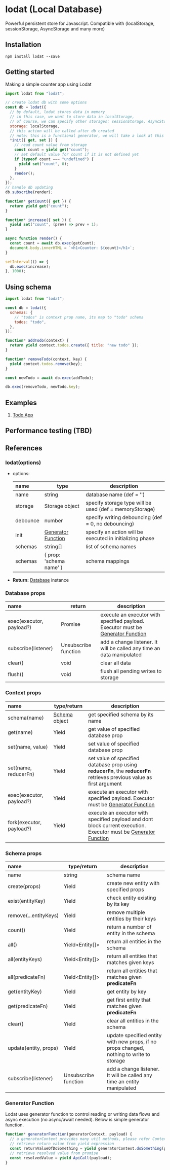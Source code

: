# lodat (Local Database)

Powerful persistent store for Javascript.
Compatible with (localStorage, sessionStorage, AsyncStorage and many more)

## Installation

```
npm install lodat --save
```

## Getting started

Making a simple counter app using Lodat

```jsx
import lodat from "lodat";

// create lodat db with some options
const db = lodat({
  // by default, lodat stores data in memory
  // in this case, we want to store data in localStorage,
  // of course, we can specify other storages: sessionStorage, AsyncStorage or customized storage
  storage: localStorage,
  // this action will be called after db created
  // note: this is a functional generator, we will take a look at this later on
  *init({ get, set }) {
    // read count value from storage
    const count = yield get("count");
    // set default value for count if it is not defined yet
    if (typeof count === "undefined") {
      yield set("count", 0);
    }
    render();
  },
});
// handle db updating
db.subscribe(render);

function* getCount({ get }) {
  return yield get("count");
}

function* increase({ set }) {
  yield set("count", (prev) => prev + 1);
}

async function render() {
  const count = await db.exec(getCount);
  document.body.innerHTML = `<h1>Counter: ${count}</h1>`;
}

setInterval(() => {
  db.exec(increase);
}, 1000);
```

## Using schema

```jsx
import lodat from "lodat";

const db = lodat({
  schemas: {
    // "todos" is context prop name, its map to "todo" schema
    todos: "todo",
  },
});

function* addTodo(context) {
  return yield context.todos.create({ title: "new todo" });
}

function* removeTodo(context, key) {
  yield context.todos.remove(key);
}

const newTodo = await db.exec(addTodo);

db.exec(removeTodo, newTodo.key);
```

## Examples

1. [Todo App](https://codesandbox.io/s/lodat-todo-cmrod?file=/src/index.js)

## Performance testing (TBD)

## References

### lodat(options)

- options:

  | name     | type                                      | description                                              |
  | :------- | ----------------------------------------- | -------------------------------------------------------- |
  | name     | string                                    | database name (def = '')                                 |
  | storage  | Storage object                            | specify storage type will be used (def = memoryStorage)  |
  | debounce | number                                    | specify writing debouncing (def = 0, no debouncing)      |
  | init     | [Generator Function](#generator-function) | specify an action will be executed in initializing phase |
  | schemas  | string[]                                  | list of schema names                                     |
  | schemas  | { prop: 'schema name' }                   | schema mappings                                          |

- **Return:** [Database](#database-props) instance

### Database props

| name                     | return               | description                                                                                            |
| :----------------------- | -------------------- | ------------------------------------------------------------------------------------------------------ |
| exec(executor, payload?) | Promise              | execute an executor with specified payload. Executor must be [Generator Function](#generator-function) |
| subscribe(listener)      | Unsubscribe function | add a change listener. It will be called any time an data manipulated                                  |
| clear()                  | void                 | clear all data                                                                                         |
| flush()                  | void                 | flush all pending writes to storage                                                                    |

### Context props

| name                     | type/return                    | description                                                                                                                             |
| :----------------------- | ------------------------------ | --------------------------------------------------------------------------------------------------------------------------------------- |
| schema(name)             | [Schema](#schema-props) object | get specified schema by its name                                                                                                        |
| get(name)                | Yield<any>                     | get value of specified database prop                                                                                                    |
| set(name, value)         | Yield<void>                    | set value of specified database prop                                                                                                    |
| set(name, reducerFn)     | Yield<void>                    | set value of specified database prop using **reducerFn**, the **reducerFn** retrieves previous value as first argument                  |
| exec(executor, payload?) | Yield<void>                    | execute an executor with specified payload. Executor must be [Generator Function](#generator-function)                                  |
| fork(executor, payload?) | Yield<void>                    | execute an executor with specified payload and dont block current execution. Executor must be [Generator Function](#generator-function) |

### Schema props

| name                  | type/return          | description                                                                              |
| :-------------------- | -------------------- | ---------------------------------------------------------------------------------------- |
| name                  | string               | schema name                                                                              |
| create(props)         | Yield<Entity>        | create new entity with specified props                                                   |
| exist(entityKey)      | Yield<bool>          | check entity existing by its key                                                         |
| remove(...entityKeys) | Yield<void>          | remove multiple entities by their keys                                                   |
| count()               | Yield<number>        | return a number of entity in the schema                                                  |
| all()                 | Yield<Entity[]>      | return all entities in the schema                                                        |
| all(entityKeys)       | Yield<Entity[]>      | return all entities that matches given keys                                              |
| all(predicateFn)      | Yield<Entity[]>      | return all entities that matches given **predicateFn**                                   |
| get(entityKey)        | Yield<Entity>        | get entity by key                                                                        |
| get(predicateFn)      | Yield<Entity>        | get first entity that matches given **predicateFn**                                      |
| clear()               | Yield<void>          | clear all entities in the schema                                                         |
| update(entity, props) | Yield<void>          | update specified entity with new props, if no props changed, nothing to write to storage |
| subscribe(listener)   | Unsubscribe function | add a change listener. It will be called any time an entity manipulated                  |

### Generator Function

Lodat uses generator function to control reading or writing data flows and async execution (no async/await needed).
Below is simple generator function.

```jsx
function* generatorFunction(generatorContext, payload) {
  // a generatorContext provides many util methods, please refer Context props section for further info
  // retrieve return value from yield expression
  const returnValueOfDoSomething = yield generatorContext.doSomething(payload);
  // retrieve resolved value from promise
  const resolvedValue = yield ApiCall(payload);
}
```
